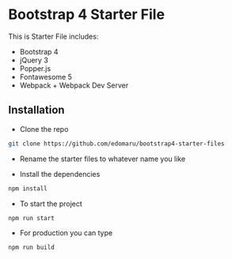 # Bootstrap 4 Starter File

This is Starter File includes:

- Bootstrap 4
- jQuery 3
- Popper.js
- Fontawesome 5
- Webpack + Webpack Dev Server

## Installation

- Clone the repo

```bash
git clone https://github.com/edomaru/bootstrap4-starter-files
```

- Rename the starter files to whatever name you like

- Install the dependencies

```bash
npm install
```

- To start the project

```
npm run start
```

- For production you can type

```
npm run build
```



